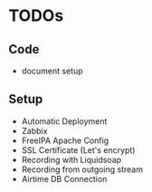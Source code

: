 # TODOs

## Code

* document setup


## Setup

* Automatic Deployment
* Zabbix
* FreeIPA Apache Config
* SSL Certificate (Let's encrypt)
* Recording with Liquidsoap
* Recording from outgoing stream
* Airtime DB Connection
